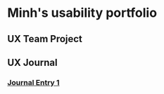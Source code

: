 # Minh's usability portfolio

## UX Team Project


## UX Journal

### [Journal Entry 1](https://github.com/UsabilityEngineering/ux-portfolio-mnguyen1996/tree/master/j01)
